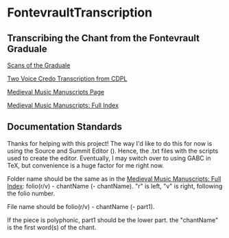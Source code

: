 # FontevraultTranscription
<h2>Transcribing the Chant from the Fontevrault Graduale</h2>

[Scans of the Graduale](https://bnl-bfm.limoges.fr/s/bibliotheque-virtuelle/item/75)

[Two Voice Credo Transcription from CDPL](https://www.cpdl.org/wiki/index.php/Fontevrault_Credo_(Anonymous))

[Medieval Music Manuscripts Page](http://musmed.eu/source/11655)

[Medieval Music Manuscripts: Full Index](http://musmed.eu/srcindex.php?src=11655)

<h2>Documentation Standards</h2>
Thanks for helping with this project!
The way I'd like to do this for now is using the Source and Summit Editor (<https://www.sourceandsummit.com/editor/alpha>). Hence, the .txt files with the scripts used to create the editor. Eventually, I may switch over to using GABC in TeX, but convenience is a huge factor for me right now.

Folder name should be the same as in the  [Medieval Music Manuscripts: Full Index](http://musmed.eu/srcindex.php?src=11655): folio(r/v) - chantName (- chantName). "r" is left, "v" is right, following the folio number.

File name should be folio(r/v) - chantName (- part1).

If the piece is polyphonic, part1 should be the lower part. the "chantName" is the first word(s) of the chant.
